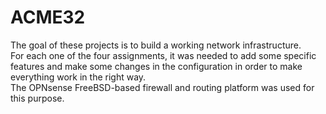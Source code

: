 # ACME32
The goal of these projects is to build a working network infrastructure. \
For each one of the four assignments, it was needed to add some specific features and make some changes in the configuration in order to make everything work in the right way. \
The OPNsense FreeBSD-based firewall and routing platform was used for this purpose.

